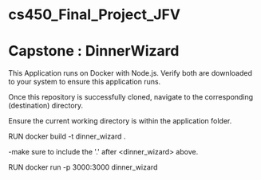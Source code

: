 # cs450_Final_Project_JFV
# Capstone : DinnerWizard
This Application runs on Docker with Node.js.
Verify both are downloaded to your system to ensure this application runs. 

Once this repository is successfully cloned, navigate to the corresponding (destination) directory. 

Ensure the current working directory is within the application folder. 

RUN docker build -t dinner_wizard .

-make sure to include the '.' after <dinner_wizard> above. 

RUN docker run -p 3000:3000 dinner_wizard



